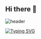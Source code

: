 ## Hi there 👋

<!--
**top6543top/top6543top** is a ✨ _special_ ✨ repository because its `README.md` (this file) appears on your GitHub profile.

Here are some ideas to get you started:

- 🔭 I’m currently working on ...
- 🌱 I’m currently learning ...
- 👯 I’m looking to collaborate on ...
- 🤔 I’m looking for help with ...
- 💬 Ask me about ...
- 📫 How to reach me: ...
- 😄 Pronouns: ...
- ⚡ Fun fact: ...
-->
![header](https://capsule-render.vercel.app/api?type=rect&color=gradient&text=%20%20RECT%20%20&fontAlignY=30&fontSize=30&textBg=true&desc=Use%20'textBg'%20to%20highlight%20'text'&descAlign=60&descAlignY=50)





[![Typing SVG](https://readme-typing-svg.demolab.com/?lines=First+line+of+text;Second+line+of+text)](https://git.io/typing-svg)
